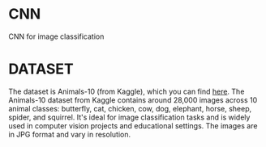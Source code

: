 # CNN
CNN for image classification 

# DATASET 
The dataset is Animals-10 (from Kaggle), which you can find [here](https://www.kaggle.com/datasets/alessiocorrado99/animals10/data).
The Animals-10 dataset from Kaggle contains around 28,000 images across 10 animal classes: butterfly, cat, chicken, cow, dog, elephant, horse, sheep, spider, and squirrel. It's ideal for image classification tasks and is widely used in computer vision projects and educational settings. The images are in JPG format and vary in resolution.
